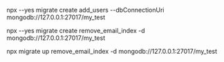 npx --yes migrate create add_users --dbConnectionUri mongodb://127.0.0.1:27017/my_test

npx --yes migrate create remove_email_index -d mongodb://127.0.0.1:27017/my_test

npx migrate up remove_email_index -d mongodb://127.0.0.1:27017/my_test
